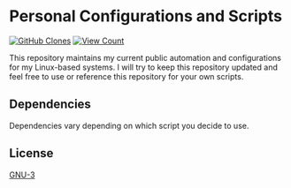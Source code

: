 # Personal Configurations and Scripts
[![GitHub Clones](https://img.shields.io/badge/dynamic/json?color=success&label=Clone&query=count&url=https://gist.githubusercontent.com/MisterSoandSo/ce89fc84eb1759558f536cde51fa7d2e/raw/clone.json&logo=github)]()
[![View Count](https://img.shields.io/badge/dynamic/json?color=success&label=Views&query=uniques&url=https://gist.githubusercontent.com/MisterSoandSo/ce89fc84eb1759558f536cde51fa7d2e/raw/clone.json&logo=github)]()


This repository maintains my current public automation and configurations for my Linux-based systems. I will try to keep this repository updated and feel free to use or reference this repository for your own scripts.

## Dependencies
Dependencies vary depending on which script you decide to use.

## License
[GNU-3](https://choosealicense.com/licenses/gpl-3.0/)
